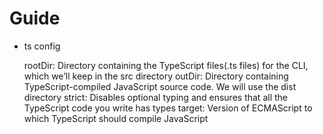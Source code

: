 # Guide

- ts config 


    rootDir: Directory containing the TypeScript files(.ts files) for the CLI, which we’ll keep in the src directory
    outDir: Directory containing TypeScript-compiled JavaScript source code. We will use the dist directory
    strict: Disables optional typing and ensures that all the TypeScript code you write has types
    target: Version of ECMAScript to which TypeScript should compile JavaScript



